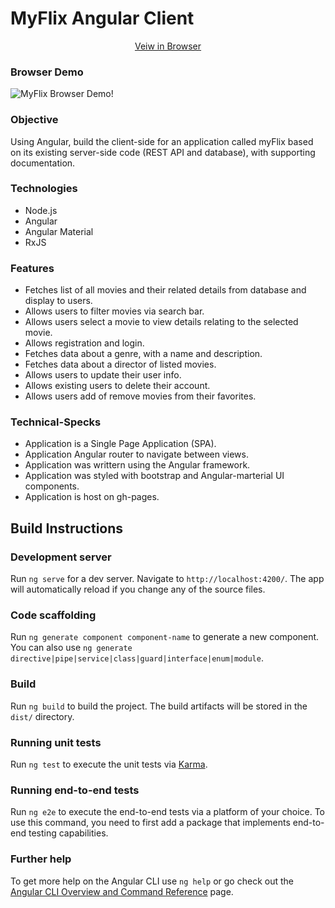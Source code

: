 # MyFlix Angular Client

<div align="center">
  <a href="https://marquezmoore.github.io/myFlix-Angular-client/" alt="View in browser">Veiw in Browser</a>
</div>

### Browser Demo
![MyFlix Browser Demo!](./src/assets/myFlix.gif)

### Objective
Using Angular, build the client-side for an application called myFlix based on
its existing server-side code (REST API and database), with supporting
documentation.

### Technologies
- Node.js
- Angular
- Angular Material
- RxJS

### Features
- Fetches list of all movies and their related details from database and display to users.
- Allows users to filter movies via search bar.
- Allows users select a movie to view details relating to the selected movie.
- Allows registration and login.
- Fetches data about a genre, with a name and description.
- Fetches data about a director of listed movies.
- Allows users to update their user info.
- Allows existing users to delete their account.
- Allows users add of remove movies from their favorites.

### Technical-Specks
- Application is a Single Page Application (SPA).
- Application Angular router to navigate between views.
- Application was writtern using the Angular framework.
- Application was styled with bootstrap and Angular-marterial UI components.
- Application is host on gh-pages.

## Build Instructions
### Development server

Run `ng serve` for a dev server. Navigate to `http://localhost:4200/`. The app will automatically reload if you change any of the source files.

### Code scaffolding

Run `ng generate component component-name` to generate a new component. You can also use `ng generate directive|pipe|service|class|guard|interface|enum|module`.

### Build

Run `ng build` to build the project. The build artifacts will be stored in the `dist/` directory.

### Running unit tests

Run `ng test` to execute the unit tests via [Karma](https://karma-runner.github.io).

### Running end-to-end tests

Run `ng e2e` to execute the end-to-end tests via a platform of your choice. To use this command, you need to first add a package that implements end-to-end testing capabilities.

### Further help

To get more help on the Angular CLI use `ng help` or go check out the [Angular CLI Overview and Command Reference](https://angular.io/cli) page.


